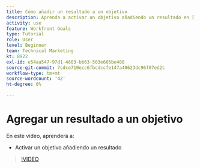 ```yaml
---
title: Cómo añadir un resultado a un objetivo
description: Aprenda a activar un objetivo añadiendo un resultado en [!DNL Objetivos].
activity: use
feature: Workfront Goals
type: Tutorial
role: User
level: Beginner
team: Technical Marketing
kt: 8922
exl-id: e54aa547-97d1-4603-bb63-503e605be408
source-git-commit: 7cdce710ecc6fbcdccfe147a40623dc96f07ed2c
workflow-type: tm+mt
source-wordcount: '42'
ht-degree: 0%

---
```


# Agregar un resultado a un objetivo

En este vídeo, aprenderá a:

* Activar un objetivo añadiendo un resultado

>[!VIDEO](https://video.tv.adobe.com/v/335194/?quality=12)
